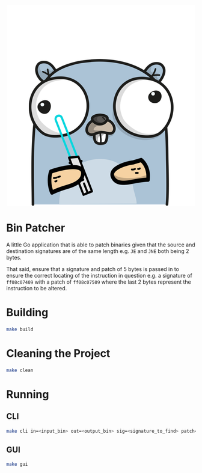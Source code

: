 <p align="center">
    <img src="./bin-patcher.png" alt="Bin Patcher" />
</p>

# Bin Patcher

A little Go application that is able to patch binaries given that the source and destination signatures are of the same length e.g. `JE` and `JNE` both being 2 bytes.

That said, ensure that a signature and patch of 5 bytes is passed in to ensure the correct locating of the instruction in question e.g. a signature of `ff08c07409` with a patch of `ff08c07509` where the last 2 bytes represent the instruction to be altered.

# Building

```bash
make build
```

# Cleaning the Project

```bash
make clean
```

# Running

## CLI

```bash
make cli in=<input_bin> out=<output_bin> sig=<signature_to_find> patch=<patch_signature>
```

## GUI

```bash
make gui
```
